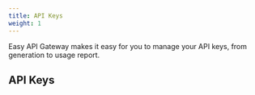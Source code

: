 ```yaml
---
title: API Keys
weight: 1
---
```


Easy API Gateway makes it easy for you to manage your API keys, from generation to usage report.


<!--more-->


## API Keys


